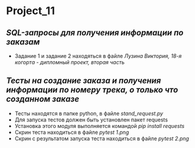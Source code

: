 # Project_11
## _SQL-запросы для получения информации по заказам_
- Задание 1 и задание 2 находяться в файле _Лузина Виктория, 18-я когорта - дипломный проект, вторая часть_

## _Тесты на создание заказа и получения информации по номеру трека, о только что созданном заказе_
- Тесты находятся в папке python, в файле _stand_request.py_
- Для запуска тестов должен быть установлен пакет requests
- Установка этого модуля выполняется командой _pip install requests_
- Скрин теста находиться в файле _pytest 1.png_
- Скрин с результатом запуска теста находиться в файле _pytest 2.png_
